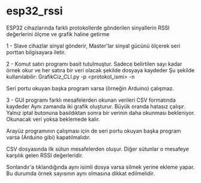 # esp32_rssi
ESP32 cihazlarında farklı protokollerde gönderilen sinyallerin RSSI değerlerini ölçme ve grafik haline getirme


1 - Slave cihazlar sinyal gönderir, Master'lar sinyal gücünü ölçerek seri 
porttan bilgisayara iletir.

2 - Komut satırı programı basit tutulmuştur. Sadece belirtilen sayı kadar örnek
okur ve her satıra bir veri olacak şekilde dosyaya kaydeder
Şu şekilde kullanılabilir:
    GrafikCiz_CLI.py -p <protokol_ismi> -n <ornek sayisi>
    
Seri portu okuyan başka program varsa (örneğin Arduino) çalışmaz.

3 - GUI programı farklı mesafelerden okunan verileri CSV formatında kaydeder
Aynı zamanda iki grafik oluşturur. Büyük oranda hatasız çalışır. Yalnız iptal 
butonuna basıldıktan sonra bir verinin daha okunması bekleniyor. Okunacak veri 
yoksa beklemede kalır.

Arayüz programının çalışması için de seri portu okuyan başka program
varsa (Arduino gibi) kapatılmalıdır.

CSV dosyasında ilk sütun mesafelerden oluşur. Diğer sütunlar o mesafeye
karşılık gelen RSSI değerleridir.

Sonlandır'a tıklandığında aynı isimli dosya varsa silmek yerine ekleme 
yapar. Bu durumda örnek sayısının aynı olmasına dikkat edilmelidir.

